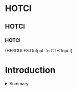 # HOTCI
## HOTCI
### HOTCI
(HERCULES Output To CTH Input)

# Introduction
<details>
	<summary>Summary</summary>

Body

</details>

<!--
1 Introduction
HOTCI is intended to be used to study giant impacts (impacts between planet-sized bodies) by allowing the user to initialize a rotating body in an Eulerian shock physics code. This is desirable because previous Eulerian simulations of giant impact have not accurately initialized rotating bodies. Furthermore most impact simulation that have high angular momentum have been conducted with one method, namely Smoothed Particle Hydrodynamics. The results of these must be validated using different methods.
1.1 HOTCI
    HOTCI is a small library written in Python and C++ that can be used to simulate rapidly rotating bodies in the shock physics code CTH. This is accomplished through a multistep process (see Figure 1).
A rapidly rotating body is generated using HERCULES (see section 1.2).
The output of HERCULES (a custom binary format) is read by HOTCI
The body is analyzed by HOTCI. During this step HOTCI might unresolve the body if the resolution in HERCULES is too high. HOTCI might also calculate the temperature of each HERCULES layer if the user desires.
The data that defines the body is converted into a string format.
A “blank” CTH input file is read by HOTCI (this file is not actually blank and must be a working CTH input file). HOTCI searches the file for the correct location to insert the simulations initial conditions. The initial conditions defined in the blank input file are then overwritten with the aforementioned string. HOTCI creates a new file such that the blank input file is undisturbed.
CTH reads the newly created input file and the simulation is carried out.
1.2 HERCULES
HERCULES (Highly Eccentric Rotating Concentric U [Potential] Layers Equilibrium Structure) is a program written by Simon Lock to solve for the equilibrium structure of a self-gravitating fluid. The algorithm used by HERCULES was originally found by Hubbard (2012, 2013) in order to study Jupiter. The algorithm has since been extended by Kong et al. (2013) and Hubbard et al. (2014) to accomodate bodies with large rotational distortion. HERCULES is an open-source manifestation of this algorithm, written in C++.
1.3 CTH
    CTH is a large shock-physics code that has been over-seen by many employees of Sandia National Laboratory. It is fundamentally an Eulerian method though at each time-step it solves the Lagrangian equations and remaps the solution to the Eulerian grid via a van Leer scheme that is accurate to second order (van Leer, 1977; McGlaun, 1982). CTH implements two major features that make it popular for simulating giant impacts. Firstly, it implements self-gravity, which is critical for studying any process in the large length regime. Secondly, it implements adaptive mesh refinement, wherein the Eulerian mesh is recursively subdivided to increase resolution locally, this saves computational resources when large regions of the simulation domain are occupied by the void of space.

Figure 1. A schematic of how HOTCI works, note that only the topmost pictures contain real data the rest of the images have been rendered solely for illustrative purposes. (A) In this step HOTCI reads a HERCULES output file and converts it into a CTH input file. (B) CTH reads the input file and processes the body one layer at a time. Each layer is homogeneous in density, pressure, and temperature. (C) The layer is incorporated into the Eulerian mesh. In this step CTH gives each cell of the mesh a velocity, volume fraction for each material, and any necessary thermodynamic variables. (D) This panel is included to illustratculties one has when representing a spherical object in a rectangular grid, the resolution is exaggerated. (E) A cross section of an example body in CTH.
2 List of included files
2.1 HOTCI.py
A Python file containing HOTCI’s main function. There are several variables defined at the top of HOTCI.py that are intended to be edited by the user. These variables determine HOTCI’s reading and writing behavior. They are:
HERCULES_OUT_DIR: A string containing the directory where HERCULES dumps its output files.
HERCULES_OUT_FNAMES: A list of strings containing the names of the HERCULES output files that will be read. The user is able to include any number of file names however the length of the HERCULES_OUT_FNAMES list must be equal to that of … In order for HOTCI to run properly, the user is responsibility for ensuring that this condition is met.
CTH_IN_DIR: A string containing the directory where HOTCI searches for and saves all CTH input files.
CTH_BASE_FNAME: HOTCI requires a partial CTH input file to work from, this is a sting containing the name of such a file.
CTH_IN_FNAME: A string containing the name of the CTH input file that HOTCI generates.
MATERIAL_FNAMES: A list of strings containing the locations of 
2.2 HERCULES_structures.py
    A Python file containing classes for analyzing the binary output of HERCULES.
2.3 EOS_class.h (eos directory)
    A C++ file containing the EOS class definition. This class is used to calculate the temperature of the HERCULES layers.
2.4 EOS_functions.cc (eos directory)
    A C++ file containing function definitions for the EOS class.
2.5 setup.py (eos directory)
    A Python file that determines how the C++ files in the eos directory will be compiled into a Python library.
2.6 vector_operations.h (eos directory)
    A C++ header containing the VecDoub class definition.
2.7 eos/vector_operations.cc (eos directory)
    A C++ file containing the function definitions for the VecDoub class.
    
3 Compiling and Running
    All compiling instructions are for a Linux operating system. If this is not your operating system of choice, the instructions should be straightforward to translate since HOTCI’s compiling procedures are quite generic. 
3.1 Dependencies
HOTCI requires CTH and HERCULES to be installed and running. To work properly CTH should implement self-gravity, which has been included in the latest version for many years. HOTCI was written primarily in Python 2.7 and thus requires a Python 2.7 interpreter; it will not run on a Python 3.0 interpreter or later. The only element of HOTCI which must be compiled is the eos.so library, which is a wrapping of a C++ library that was written for HERCULES. Thus a C++ compiler will also be needed. There are many ways to create a python library by wrapping C++ source code. The method detailed here used the distutils and Cython libraries. These libraries are included in many of the most popular python distributions, including Anaconda and Sage, so they will likely be installed with the Python 2.7 interpreter. To check if the distutils and Cython libraries were included in your Python distribution run the following from the command line.

$ python
>>> from distutils.core import setup
>>> from Cython.Build import cythonize

If this does not produce an error than you are ready to start compiling HOTCI.
3.2 Wrapping eos.so
    From the HOTCI directory, enter the eos subdirectory and run setup.py in “build” mode.

HOTCI$ cd eos
eos$ python setup.py build

This should create a new file called eos.so in the build subdirectory entitled lib.[your OS]. Copy the newly created eos.so file into the HOTCI parent directory.

eos$ cp build/lib.linux-x86_64-2.7/eos.so ../

    If the eos.so file was not created but distutils and Cython were properly installed, then the issue probably occurred when trying to link Python.h. To fix this error open the setup.py file and modify the include_dirs list to contain the directory where your Python.h file is located. On my machine this is the /opt/local/include/ directory.
3.3 Running
    Once the necessary libraries have been downloaded and compiled, the HOTCI.py file must be modified to match your work environment. This is accomplished by opening HOTCI.py file. Lines 17-38 contain all the variables a user might want to modify. They appear as follows.

HERCULES_OUT_DIR = "../Output/"
HERCULES_OUT_FNAMES = ["M96L1.5_L1.48725_N200_Nm800_k12_f020_p10000_l1_0_1.5_fi\
nal", "M12omega2e-4_L1.983_N100_Nm400_k12_f020_p10000_l1_0_1.5_final"]

CTH_IN_DIR = "CTH_in/"
CTH_BASE_FNAME = "CTH_ANEOS_test_impact.in"
CTH_IN_FNAME = "test_M91_m12_L1.5.in"

MATERIAL_FNAMES = ['../EOS_files/HERCULES_EOS_forsterite_S3.20c_log.txt', '../EOS_files/HERCULES_EOS_Iron_T4kK_P135GPa_Rho7-15.txt']
# PD_FLAG key:
# 1: pressure and temperature
# 2: density and temperature
# 3: pressure and density
PDT_FLG = 2


# NOTE: These are in CGS units
CENTERS = [[0, 0, 0], [7.056e8, 7.056e8, 0]]
VELOCITIES = [[0, 0, 0], [-8.795e5, 0, 0]]

# CTH limits the number of vertices in its input files so when the HERCULES
# resolution is too fine the shape cannot be transferred in a 1-to-1 fashion.
# When this occurs, we unresolve the HERCULES structure following a cubic
# spline interpolation of the original points. The new number of points is
# defined by NUM_NEW_MU.
NUM_NEW_MU = 600

INDENT = " "

Each variable’s usage is detailed in section 2.1. It is particularly important that the user updates their file names and directories.
    
    After the variables have been updated HOTCI can be run by simply typing the following into the command line.

HOTCI$ python HOTCI.py

Reviewed by Lisa Illes
Who do you think the audience is? How do you know?
The end user of the HOTCI, based on the order in which the aspects of the HOTCI are presented and the content of the description as a whole. 
Does the author successfully provide you with an understanding of a process’/product’s parts?
To an extent. The goal of this brief description seems to be to instruct the user when running this program, there is not as much discussion of how the program actually works.
Do you understand how all the parts work together?
Yes, I understand how all the parts work together in the context of running the program. 
Is the information organized so you can easily understand how information is grouped? Are there headings and are they descriptive? How might the author consider ordering/chunking information differently?
Yes, I think that the information is organized in a logical manner that is easy for the reader to follow. 
Are there visuals? Are the visuals clearly explained?
If you consider screenshots of code to be a visual, then yes. Otherwise, no. 
Does it appear that the student cited all borrowed information? Or, is the student at risk of being accused of plagiarizing?
No. The description might benefit from a bibliography, since several papers are mentioned in the introduction. 
Is the document well designed, is there appropriate uses of headings, subheadings, paragraphs, white space, font, color, and lists?
Yes. 

Feedback
What I liked about the description is:
It’s concise and to the point. I understand what you are describing and in what particular situation it is useful.
What can be improved is:
Include more in depth descriptions of the individual variables and provide additional context and definitions for the variables
Steps I’d take to improve this description include:
Add descriptions of the variables
Describe what programming environment this can be run in a bit more
Consider adding an example with some simulated data
-->